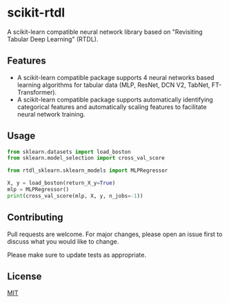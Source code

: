 # scikit-rtdl

A scikit-learn compatible neural network library based on "Revisiting Tabular Deep Learning" (RTDL). 
## Features
* A scikit-learn compatible package supports 4 neural networks based learning algorithms for tabular data (MLP, ResNet, DCN V2, TabNet, FT-Transformer).
* A scikit-learn compatible package supports automatically identifying categorical features and automatically scaling features to facilitate neural network training.

## Usage

```python
from sklearn.datasets import load_boston
from sklearn.model_selection import cross_val_score

from rtdl_sklearn.sklearn_models import MLPRegressor

X, y = load_boston(return_X_y=True)
mlp = MLPRegressor()
print(cross_val_score(mlp, X, y, n_jobs=-1))
```

## Contributing
Pull requests are welcome. For major changes, please open an issue first to discuss what you would like to change.

Please make sure to update tests as appropriate.

## License
[MIT](https://choosealicense.com/licenses/mit/)